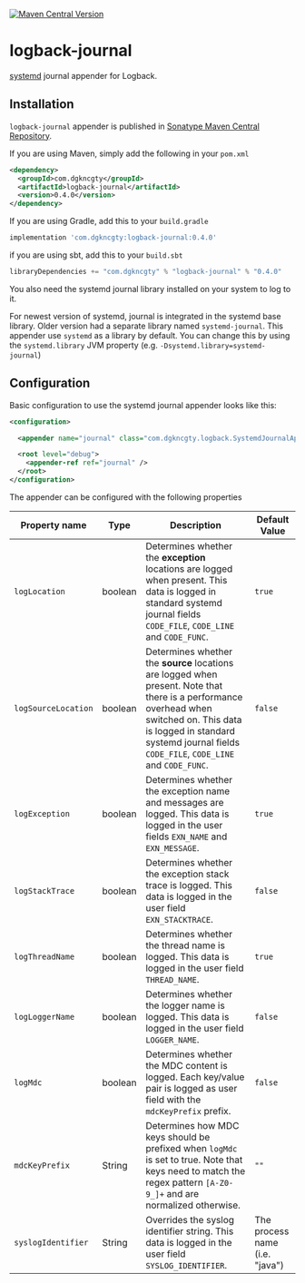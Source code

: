 [![Maven Central Version](https://img.shields.io/maven-central/v/com.dgkncgty/logback-journal)](https://central.sonatype.com/artifact/com.dgkncgty/logback-journal)

# logback-journal

[systemd](http://freedesktop.org/wiki/Software/systemd/) journal appender for Logback.

## Installation

`logback-journal` appender is published in [Sonatype Maven Central Repository](https://central.sonatype.com/artifact/com.dgkncgty/logback-journal).

If you are using Maven, simply add the following in your `pom.xml`
```xml
<dependency>
  <groupId>com.dgkncgty</groupId>
  <artifactId>logback-journal</artifactId>
  <version>0.4.0</version>
</dependency>
```

If you are using Gradle, add this to your `build.gradle`
```groovy
implementation 'com.dgkncgty:logback-journal:0.4.0'
```

if you are using sbt, add this to your `build.sbt`
```scala
libraryDependencies += "com.dgkncgty" % "logback-journal" % "0.4.0"
```

You also need the systemd journal library installed on your system to log to it.

For newest version of systemd, journal is integrated in the systemd base library. Older version had a separate library named `systemd-journal`.
This appender use `systemd` as a library by default. You can change this by using the `systemd.library` JVM property (e.g. `-Dsystemd.library=systemd-journal`)

## Configuration

Basic configuration to use the systemd journal appender looks like this:
```xml
<configuration>

  <appender name="journal" class="com.dgkncgty.logback.SystemdJournalAppender" />

  <root level="debug">
    <appender-ref ref="journal" />
  </root>
</configuration>
```

The appender can be configured with the following properties

| Property name       | Type    | Description                                                                                                                                                                                                                       | Default Value                  |
|---------------------|---------|-----------------------------------------------------------------------------------------------------------------------------------------------------------------------------------------------------------------------------------|--------------------------------|
| `logLocation`       | boolean | Determines whether the **exception** locations are logged when present. This data is logged in standard systemd journal fields `CODE_FILE`, `CODE_LINE` and `CODE_FUNC`.                                                          | `true`                         |
| `logSourceLocation` | boolean | Determines whether the **source** locations are logged when present. Note that there is a performance overhead when switched on. This data is logged in standard systemd journal fields `CODE_FILE`, `CODE_LINE` and `CODE_FUNC`. | `false`                        |
| `logException`      | boolean | Determines whether the exception name and messages are logged. This data is logged in the user fields `EXN_NAME` and `EXN_MESSAGE`.                                                                                               | `true`                         |
| `logStackTrace`     | boolean | Determines whether the exception stack trace is logged. This data is logged in the user field `EXN_STACKTRACE`.                                                                                                                   | `false`                        |
| `logThreadName`     | boolean | Determines whether the thread name is logged. This data is logged in the user field `THREAD_NAME`.                                                                                                                                | `true`                         |
| `logLoggerName`     | boolean | Determines whether the logger name is logged. This data is logged in the user field `LOGGER_NAME`.                                                                                                                                | `false`                        |
| `logMdc`            | boolean | Determines whether the MDC content is logged. Each key/value pair is logged as user field with the `mdcKeyPrefix` prefix.                                                                                                         | `false`                        |
| `mdcKeyPrefix`      | String  | Determines how MDC keys should be prefixed when `logMdc` is set to true. Note that keys need to match the regex pattern `[A-Z0-9_]+` and are normalized otherwise.                                                                | `""`                           |
| `syslogIdentifier`  | String  | Overrides the syslog identifier string. This data is logged in the user field `SYSLOG_IDENTIFIER`.                                                                                                                                | The process name (i.e. "java") |


